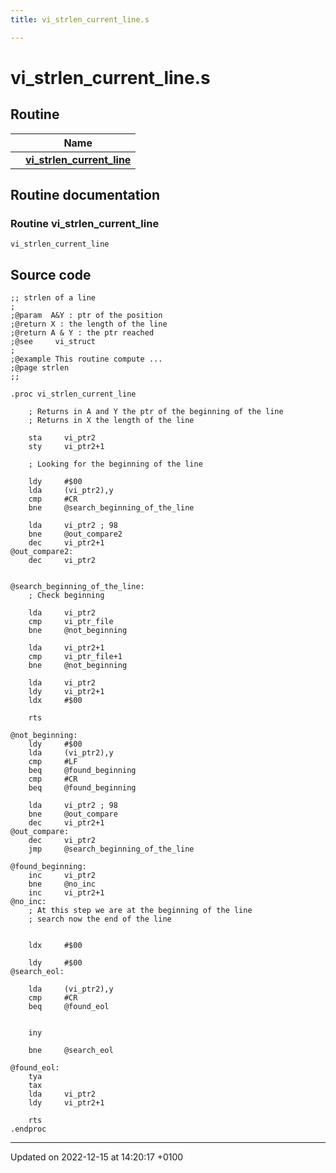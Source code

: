 ```yaml
---
title: vi_strlen_current_line.s

---
```


# vi_strlen_current_line.s



## Routine

|                | Name           |
| -------------- | -------------- |
| | **[vi_strlen_current_line](Files/vi__strlen__current__line_8s.md#Routine-vi-strlen-current-line)** |


## Routine documentation

### Routine vi_strlen_current_line

```ca65
vi_strlen_current_line
```




## Source code

```ca65
;; strlen of a line
;
;@param  A&Y : ptr of the position
;@return X : the length of the line
;@return A & Y : the ptr reached
;@see     vi_struct
;
;@example This routine compute ...
;@page strlen
;;

.proc vi_strlen_current_line

    ; Returns in A and Y the ptr of the beginning of the line
    ; Returns in X the length of the line

    sta     vi_ptr2
    sty     vi_ptr2+1

    ; Looking for the beginning of the line

    ldy     #$00
    lda     (vi_ptr2),y
    cmp     #CR
    bne     @search_beginning_of_the_line

    lda     vi_ptr2 ; 98
    bne     @out_compare2
    dec     vi_ptr2+1
@out_compare2:
    dec     vi_ptr2


@search_beginning_of_the_line:
    ; Check beginning

    lda     vi_ptr2
    cmp     vi_ptr_file
    bne     @not_beginning

    lda     vi_ptr2+1
    cmp     vi_ptr_file+1
    bne     @not_beginning

    lda     vi_ptr2
    ldy     vi_ptr2+1
    ldx     #$00

    rts

@not_beginning:
    ldy     #$00
    lda     (vi_ptr2),y
    cmp     #LF
    beq     @found_beginning
    cmp     #CR
    beq     @found_beginning

    lda     vi_ptr2 ; 98
    bne     @out_compare
    dec     vi_ptr2+1
@out_compare:
    dec     vi_ptr2
    jmp     @search_beginning_of_the_line

@found_beginning:
    inc     vi_ptr2
    bne     @no_inc
    inc     vi_ptr2+1
@no_inc:
    ; At this step we are at the beginning of the line
    ; search now the end of the line


    ldx     #$00

    ldy     #$00
@search_eol:

    lda     (vi_ptr2),y
    cmp     #CR
    beq     @found_eol


    iny

    bne     @search_eol

@found_eol:
    tya
    tax
    lda     vi_ptr2
    ldy     vi_ptr2+1

    rts
.endproc
```


-------------------------------

Updated on 2022-12-15 at 14:20:17 +0100
